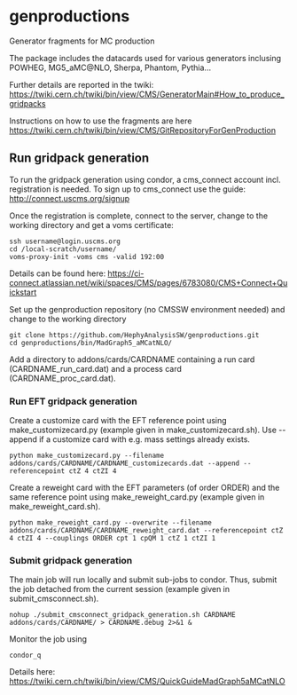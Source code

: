 # genproductions
Generator fragments for MC production

The package includes the datacards used for various generators inclusing POWHEG, MG5_aMC@NLO, Sherpa, Phantom, Pythia...

Further details are reported in the twiki: https://twiki.cern.ch/twiki/bin/view/CMS/GeneratorMain#How_to_produce_gridpacks

Instructions on how to use the fragments are here https://twiki.cern.ch/twiki/bin/view/CMS/GitRepositoryForGenProduction

## Run gridpack generation
To run the gridpack generation using condor, a cms_connect account incl. registration is needed. 
To sign up to cms_connect use the guide: http://connect.uscms.org/signup

Once the registration is complete, connect to the server, change to the working directory and get a voms certificate:
```
ssh username@login.uscms.org
cd /local-scratch/username/
voms-proxy-init -voms cms -valid 192:00
```
Details can be found here: https://ci-connect.atlassian.net/wiki/spaces/CMS/pages/6783080/CMS+Connect+Quickstart

Set up the genproduction repository (no CMSSW environment needed) and change to the working directory

```
git clone https://github.com/HephyAnalysisSW/genproductions.git
cd genproductions/bin/MadGraph5_aMCatNLO/
```

Add a directory to addons/cards/CARDNAME containing a run card (CARDNAME_run_card.dat) and a process card (CARDNAME_proc_card.dat).

### Run EFT gridpack generation

Create a customize card with the EFT reference point using make_customizecard.py (example given in make_customizecard.sh). Use --append if a customize card with e.g. mass settings already exists.
```
python make_customizecard.py --filename addons/cards/CARDNAME/CARDNAME_customizecards.dat --append --referencepoint ctZ 4 ctZI 4
```
Create a reweight card with the EFT parameters (of order ORDER) and the same reference point using make_reweight_card.py (example given in make_reweight_card.sh). 
```
python make_reweight_card.py --overwrite --filename addons/cards/CARDNAME/CARDNAME_reweight_card.dat --referencepoint ctZ 4 ctZI 4 --couplings ORDER cpt 1 cpQM 1 ctZ 1 ctZI 1
```

### Submit gridpack generation
The main job will run locally and submit sub-jobs to condor. Thus, submit the job detached from the current session
(example given in submit_cmsconnect.sh).
```
nohup ./submit_cmsconnect_gridpack_generation.sh CARDNAME addons/cards/CARDNAME/ > CARDNAME.debug 2>&1 &
```

Monitor the job using
```
condor_q
```

Details here:
https://twiki.cern.ch/twiki/bin/view/CMS/QuickGuideMadGraph5aMCatNLO

